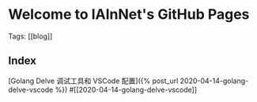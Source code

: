 # Welcome to IAInNet's GitHub Pages

Tags: [[blog]]

## Index

[Golang Delve 调试工具和 VSCode 配置]({% post_url 2020-04-14-golang-delve-vscode %}) #[[2020-04-14-golang-delve-vscode]]
